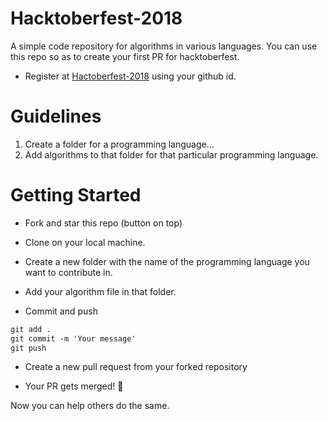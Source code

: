 # Hacktoberfest-2018
A simple code repository for algorithms in various languages.
You can use this repo so as to create your first PR for hacktoberfest.

- Register at [Hactoberfest-2018](https://hacktoberfest.digitalocean.com/) using your github id.

# Guidelines
1. Create a folder for a programming language...
2. Add algorithms to  that folder for that particular programming language.

# Getting Started

- Fork and star this repo (button on top)

- Clone on your local machine.

- Create a new folder with the name of the programming language you want to contribute in.

- Add your algorithm file in that folder.

- Commit and push

```markdown
git add .
git commit -m 'Your message'
git push
```

- Create a new pull request from your forked repository

- Your PR gets merged! 🎃

Now you can help others do the same.
